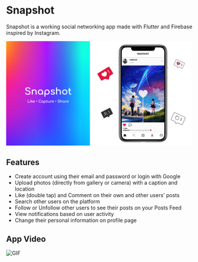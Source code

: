 # Snapshot

Snapshot is a working social networking app made with Flutter and Firebase inspired by Instagram.

<p>
  <img src="https://raw.githubusercontent.com/siddharthsaini/Snapshot-Instagram-Clone/master/poster.png" alt="Poster">
</p>

## Features
 * Create account using their email and password or login with Google 
 * Upload photos (directly from gallery or camera) with a caption and location 
 * Like (double tap) and Comment on their own and other users’ posts 
 * Search other users on the platform 
 * Follow or Unfollow other users to see their posts on your Posts Feed 
 * View notifications based on user activity 
 * Change their personal information on profile page

## App Video
<p>
  <img src="https://raw.githubusercontent.com/siddharthsaini/Snapshot-Instagram-Clone/master/gif" alt="GIF">
</p>
